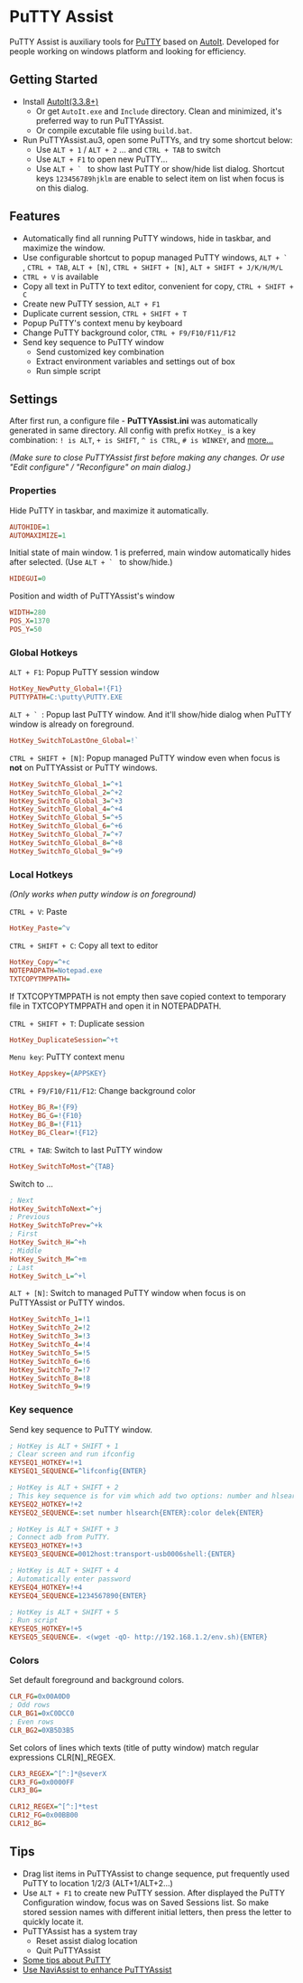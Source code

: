PuTTY Assist
============

PuTTY Assist is auxiliary tools for [PuTTY](http://www.chiark.greenend.org.uk/~sgtatham/putty/)
based on [AutoIt](http://www.autoitscript.com/site/autoit/). Developed for people working on
windows platform and looking for efficiency.

Getting Started
---------------

* Install [AutoIt(3.3.8+)](http://www.autoitscript.com/site/autoit/downloads/)
  * Or get `AutoIt.exe` and `Include` directory. Clean and minimized, it's preferred way to
run PuTTYAssist.
  * Or compile excutable file using `build.bat`.
* Run PuTTYAssist.au3, open some PuTTYs, and try some shortcut below:
  * Use `ALT + 1` / `ALT + 2` ... and `CTRL + TAB` to switch
  * Use `ALT + F1` to open new PuTTY...
  * Use ```ALT + ` ``` to show last PuTTY or show/hide list dialog. Shortcut keys `123456789hjklm`
are enable to select item on list when focus is on this dialog.

Features
--------

* Automatically find all running PuTTY windows, hide in taskbar, and maximize the window.
* Use configurable shortcut to popup managed PuTTY windows, ```ALT + ` ```, `CTRL + TAB`, 
`ALT + [N]`, `CTRL + SHIFT + [N]`, `ALT + SHIFT + J/K/H/M/L`
* `CTRL + V` is available
* Copy all text in PuTTY to text editor, convenient for copy, `CTRL + SHIFT + C`
* Create new PuTTY session, `ALT + F1`
* Duplicate current session, `CTRL + SHIFT + T`
* Popup PuTTY's context menu by keyboard
* Change PuTTY background color, `CTRL + F9/F10/F11/F12`
* Send key sequence to PuTTY window
  * Send customized key combination
  * Extract environment variables and settings out of box
  * Run simple script

Settings
--------

After first run, a configure file - **PuTTYAssist.ini** was automatically generated in same directory.
All config with prefix `HotKey_` is a key combination: `! is ALT`, `+ is SHIFT`, `^ is CTRL`,
`# is WINKEY`, and [more...](http://www.autoitscript.com/autoit3/docs/functions/Send.htm)

*(Make sure to close PuTTYAssist first before making any changes. Or use "Edit configure" /
"Reconfigure" on main dialog.)*

### Properties

Hide PuTTY in taskbar, and maximize it automatically.

```ini
AUTOHIDE=1
AUTOMAXIMIZE=1
```

Initial state of main window. 1 is preferred, main window automatically hides after selected.
(Use ```ALT + ` ``` to show/hide.)


```ini
HIDEGUI=0
```

Position and width of PuTTYAssist's window

```ini
WIDTH=280
POS_X=1370
POS_Y=50
```

### Global Hotkeys

`ALT + F1`: Popup PuTTY session window

```ini
HotKey_NewPutty_Global=!{F1}
PUTTYPATH=C:\putty\PUTTY.EXE
```

```ALT + ` ```: Popup last PuTTY window. And it'll show/hide dialog when PuTTY window
is already on foreground.

```ini
HotKey_SwitchToLastOne_Global=!`
```

`CTRL + SHIFT + [N]`: Popup managed PuTTY window even when focus is **not** on PuTTYAssist
or PuTTY windows.

```ini
HotKey_SwitchTo_Global_1=^+1
HotKey_SwitchTo_Global_2=^+2
HotKey_SwitchTo_Global_3=^+3
HotKey_SwitchTo_Global_4=^+4
HotKey_SwitchTo_Global_5=^+5
HotKey_SwitchTo_Global_6=^+6
HotKey_SwitchTo_Global_7=^+7
HotKey_SwitchTo_Global_8=^+8
HotKey_SwitchTo_Global_9=^+9
```

### Local Hotkeys

*(Only works when putty window is on foreground)*

`CTRL + V`: Paste

```ini
HotKey_Paste=^v
```

`CTRL + SHIFT + C`: Copy all text to editor

```ini
HotKey_Copy=^+c
NOTEPADPATH=Notepad.exe
TXTCOPYTMPPATH=
```

If TXTCOPYTMPPATH is not empty then save copied context to temporary file in TXTCOPYTMPPATH
and open it in NOTEPADPATH.

`CTRL + SHIFT + T`: Duplicate session

```ini
HotKey_DuplicateSession=^+t
```

`Menu key`: PuTTY context menu

```ini
HotKey_Appskey={APPSKEY}
```

`CTRL + F9/F10/F11/F12`: Change background color

```ini
HotKey_BG_R=!{F9}
HotKey_BG_G=!{F10}
HotKey_BG_B=!{F11}
HotKey_BG_Clear=!{F12}
```

`CTRL + TAB`: Switch to last PuTTY window

```ini
HotKey_SwitchToMost=^{TAB}
```

Switch to ...

```ini
; Next
HotKey_SwitchToNext=^+j
; Previous
HotKey_SwitchToPrev=^+k
; First
HotKey_Switch_H=^+h
; Middle
HotKey_Switch_M=^+m
; Last
HotKey_Switch_L=^+l
```

`ALT + [N]`: Switch to managed PuTTY window when focus is on PuTTYAssist or PuTTY windos.

```ini
HotKey_SwitchTo_1=!1
HotKey_SwitchTo_2=!2
HotKey_SwitchTo_3=!3
HotKey_SwitchTo_4=!4
HotKey_SwitchTo_5=!5
HotKey_SwitchTo_6=!6
HotKey_SwitchTo_7=!7
HotKey_SwitchTo_8=!8
HotKey_SwitchTo_9=!9
```

### Key sequence

Send key sequence to PuTTY window.

```ini
; HotKey is ALT + SHIFT + 1
; Clear screen and run ifconfig
KEYSEQ1_HOTKEY=!+1
KEYSEQ1_SEQUENCE=^lifconfig{ENTER}

; HotKey is ALT + SHIFT + 2
; This key sequence is for vim which add two options: number and hlsearch and set color scheme.
KEYSEQ2_HOTKEY=!+2
KEYSEQ2_SEQUENCE=:set number hlsearch{ENTER}:color delek{ENTER}

; HotKey is ALT + SHIFT + 3
; Connect adb from PuTTY.
KEYSEQ3_HOTKEY=!+3
KEYSEQ3_SEQUENCE=0012host:transport-usb0006shell:{ENTER}

; HotKey is ALT + SHIFT + 4
; Automatically enter password
KEYSEQ4_HOTKEY=!+4
KEYSEQ4_SEQUENCE=1234567890{ENTER}

; HotKey is ALT + SHIFT + 5
; Run script
KEYSEQ5_HOTKEY=!+5
KEYSEQ5_SEQUENCE=. <(wget -qO- http://192.168.1.2/env.sh){ENTER}
```

### Colors

Set default foreground and background colors.

```ini
CLR_FG=0x00A0D0
; Odd rows
CLR_BG1=0xC0DCC0
; Even rows
CLR_BG2=0XB5D3B5
```

Set colors of lines which texts (title of putty window) match regular expressions CLR[N]_REGEX.

```ini
CLR3_REGEX=^[^:]*@severX
CLR3_FG=0x0000FF
CLR3_BG=

CLR12_REGEX=^[^:]*test
CLR12_FG=0x00BB00
CLR12_BG=
```

Tips
----

* Drag list items in PuTTYAssist to change sequence, put frequently used PuTTY to
location 1/2/3 (ALT+1/ALT+2...)
* Use `ALT + F1` to create new PuTTY session. After displayed the PuTTY Configuration window, 
focus was on Saved Sessions list. So make stored session names with different initial letters, 
then press the letter to quickly locate it.
* PuTTYAssist has a system tray
  * Reset assist dialog location
  * Quit PuTTYAssist
* [Some tips about PuTTY](https://gist.github.com/zackz/5381217)
* [Use NaviAssist to enhance PuTTYAssist](https://gist.github.com/zackz/5381235)
